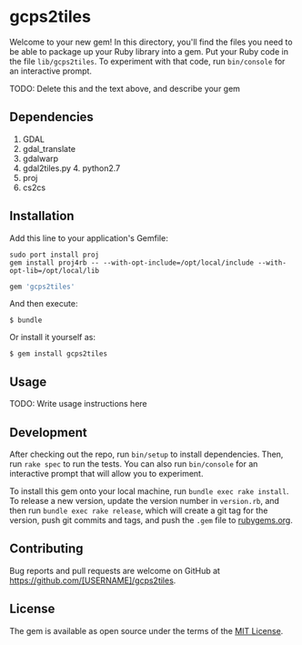 # gcps2tiles

Welcome to your new gem! In this directory, you'll find the files you need to be able to package up your Ruby library into a gem. Put your Ruby code in the file `lib/gcps2tiles`. To experiment with that code, run `bin/console` for an interactive prompt.

TODO: Delete this and the text above, and describe your gem

## Dependencies

1. GDAL
  1. gdal_translate
  2. gdalwarp
  3. gdal2tiles.py
	  4. python2.7
2. proj
  1. cs2cs

## Installation

Add this line to your application's Gemfile:


```
sudo port install proj
gem install proj4rb -- --with-opt-include=/opt/local/include --with-opt-lib=/opt/local/lib
```

```ruby
gem 'gcps2tiles'
```



And then execute:

    $ bundle

Or install it yourself as:

    $ gem install gcps2tiles

## Usage

TODO: Write usage instructions here

## Development

After checking out the repo, run `bin/setup` to install dependencies. Then, run `rake spec` to run the tests. You can also run `bin/console` for an interactive prompt that will allow you to experiment.

To install this gem onto your local machine, run `bundle exec rake install`. To release a new version, update the version number in `version.rb`, and then run `bundle exec rake release`, which will create a git tag for the version, push git commits and tags, and push the `.gem` file to [rubygems.org](https://rubygems.org).

## Contributing

Bug reports and pull requests are welcome on GitHub at https://github.com/[USERNAME]/gcps2tiles.


## License

The gem is available as open source under the terms of the [MIT License](http://opensource.org/licenses/MIT).
